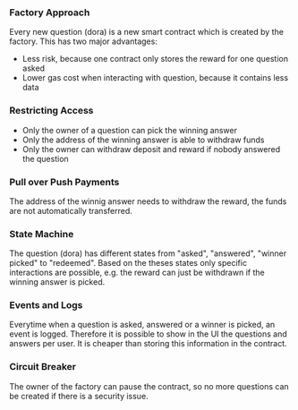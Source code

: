 ### Factory Approach

Every new question (dora) is a new smart contract which is created by the factory. This has two major advantages:
 - Less risk, because one contract only stores the reward for one question asked
 - Lower gas cost when interacting with question, because it contains less data

### Restricting Access

- Only the owner of a question can pick the winning answer
- Only the address of the winning answer is able to withdraw funds
- Only the owner can withdraw deposit and reward if nobody answered the question

### Pull over Push Payments

The address of the winnig answer needs to withdraw the reward, the funds are not automatically transferred.

### State Machine

The question (dora) has different states from "asked", "answered", "winner picked" to "redeemed". Based on the theses states only specific interactions are possible, e.g. the reward can just be withdrawn if the winning answer is picked. 

### Events and Logs

Everytime when a question is asked, answered or a winner is picked, an event is logged. Therefore it is possible to show in the UI the questions and answers per user. It is cheaper than storing this information in the contract.

### Circuit Breaker

The owner of the factory can pause the contract, so no more questions can be created if there is a security issue.
